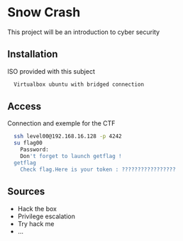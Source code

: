 
# Snow Crash

This project will be an introduction to cyber security

## Installation
ISO provided with this subject
```bash
  Virtualbox ubuntu with bridged connection
```
    
## Access

Connection and exemple for the CTF

```bash
  ssh level00@192.168.16.128 -p 4242
  su flag00
    Password:
    Don't forget to launch getflag !
  getflag
    Check flag.Here is your token : ?????????????????
```

## Sources

- Hack the box
- Privilege escalation
- Try hack me
- ...
    
